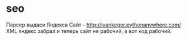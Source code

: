 # seo
Парсер выдаси Яндекса
Сайт - http://ivankegor.pythonanywhere.com/
XML яндекс забрал и теперь сайт не рабочий, а вот код рабочий.
